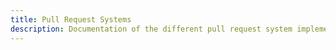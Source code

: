 ```yaml
---
title: Pull Request Systems
description: Documentation of the different pull request system implementations.
---
```

